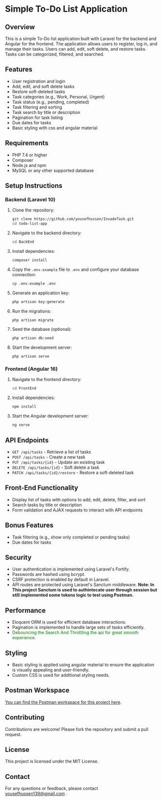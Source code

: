 # Simple To-Do List Application

## Overview
This is a simple To-Do list application built with Laravel for the backend and Angular for the frontend. The application allows users to register, log in, and manage their tasks. Users can add, edit, soft delete, and restore tasks. Tasks can be categorized, filtered, and searched.

## Features
- User registration and login
- Add, edit, and soft delete tasks
- Restore soft-deleted tasks
- Task categories (e.g., Work, Personal, Urgent)
- Task status (e.g., pending, completed)
- Task filtering and sorting
- Task search by title or description
- Pagination for task listing
- Due dates for tasks
- Basic styling with css and angular material

## Requirements
- PHP 7.4 or higher
- Composer
- Node.js and npm
- MySQL or any other supported database

## Setup Instructions

### Backend (Laravel 10)
1. Clone the repository:
    ```bash
    git clone https://github.com/yousefhussen/InvadeTask.git
    cd todo-list-app
    ```

1. Navigate to the backend directory:
    ```bash
    cd BackEnd
    ```

2. Install dependencies:
    ```bash
    composer install
    ```

3. Copy the `.env.example` file to `.env` and configure your database connection:
    ```bash
    cp .env.example .env
    ```

4. Generate an application key:
    ```bash
    php artisan key:generate
    ```

5. Run the migrations:
    ```bash
    php artisan migrate
    ```

6. Seed the database (optional):
    ```bash
    php artisan db:seed
    ```

7. Start the development server:
    ```bash
    php artisan serve
    ```

### Frontend (Angular 16)
1. Navigate to the frontend directory:
    ```bash
    cd FrontEnd
    ```

2. Install dependencies:
    ```bash
    npm install
    ```

3. Start the Angular development server:
    ```bash
    ng serve
    ```

## API Endpoints
- `GET /api/tasks` - Retrieve a list of tasks
- `POST /api/tasks` - Create a new task
- `PUT /api/tasks/{id}` - Update an existing task
- `DELETE /api/tasks/{id}` - Soft delete a task
- `PATCH /api/tasks/{id}/restore` - Restore a soft-deleted task

## Front-End Functionality
- Display list of tasks with options to add, edit, delete, filter, and sort
- Search tasks by title or description
- Form validation and AJAX requests to interact with API endpoints

## Bonus Features
- Task filtering (e.g., show only completed or pending tasks)
- Due dates for tasks

## Security
- User authentication is implemented using Laravel's Fortify.
- Passwords are hashed using bcrypt.
- CSRF protection is enabled by default in Laravel.
- API routes are protected using Laravel's Sanctum middleware.
**Note: In This project Sanctum is used to authintecate user through session but still implemented some tokens logic to test using Postman.**


## Performance
- Eloquent ORM is used for efficient database interactions.
- Pagination is implemented to handle large sets of tasks efficiently.
- <span style="color:green">Debouncing the Search And Throttling the api for great smooth experience.</span>


## Styling
- Basic styling is applied using angular material to ensure the application is visually appealing and user-friendly.
- Custom CSS is used for additional styling needs.

## Postman Workspace
[You can find the Postman workspace for this project here](https://app.getpostman.com/join-team?invite_code=83ac63c88d393507bbeee31ac4132688&target_code=2c5dd9e6d38b89cb7b7201d17afca68d).

## Contributing
Contributions are welcome! Please fork the repository and submit a pull request.

## License
This project is licensed under the MIT License.

## Contact
For any questions or feedback, please contact yousefhussen139@gmail.com .

